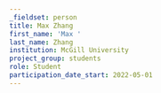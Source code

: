 ```yaml
---
_fieldset: person
title: Max Zhang
first_name: 'Max '
last_name: Zhang
institution: McGill University
project_group: students
role: Student
participation_date_start: 2022-05-01
---
```

